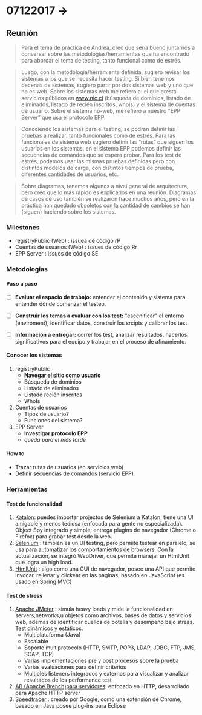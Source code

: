 # 07122017 -> 

## Reunión

> Para el tema de práctica de Andrea, creo que sería bueno juntarnos a conversar sobre las metodologías/herramientas que ha encontrado para abordar el tema de testing, tanto funcional como de estrés.

> Luego, con la metodología/herramienta definida, sugiero revisar los sistemas a los que se necesita hacer testing. Si bien tenemos decenas de sistemas, sugiero partir por dos sistemas web y uno que no es web. Sobre los sistemas web me refiero a: el que presta servicios públicos en www.nic.cl (búsqueda de dominios, listado de eliminados, listado de recién inscritos, whois) y el sistema de cuentas de usuario. Sobre el sistema no-web, me refiero a nuestro "EPP Server” que usa el protocolo EPP.

> Conociendo los sistemas para el testing, se podrán definir las pruebas a realizar, tanto funcionales como de estrés. Para las funcionales de sistema web sugiero definir las “rutas” que siguen los usuarios en los sistemas, en el sistema EPP podemos definir las secuencias de comandos que se espera probar. Para los test de estrés, podemos usar las mismas pruebas definidas pero con distintos modelos de carga, con distintos tiempos de prueba, diferentes cantidades de usuarios, etc.

> Sobre diagramas, tenemos algunos a nivel general de arquitectura, pero creo que lo más rápido es explicarlos en una reunión. Diagramas de casos de uso también se realizaron hace muchos años, pero en la práctica han quedado obsoletos con la cantidad de cambios se han (siguen) haciendo sobre los sistemas.

### Milestones
- registryPublic (Web) : issuea de código rP
- Cuentas de usuarios (Web) : issues de código Rr
- EPP Server : issues de código SE

### Metodologias
#### Paso a paso
- [ ] **Evaluar el espacio de trabajo:** entender el contenido y sistema para entender dónde comenzar el testeo.
- [ ] **Construir los temas a evaluar con los test:** "escenificar" el entorno (enviroment), identificar datos, construir los srcipts y calibrar los test
- [ ] **Información a entregar:** correr los test, analizar resultados, hacerlos significativos para el equipo y trabajar en el proceso de afinamiento.


#### Conocer los sistemas
1. registryPublic
	- **Navegar el sitio como usuario**
	- Búsqueda de dominios
	- Listado de eliminados
	- Listado recién inscritos
	- WhoIs
2. Cuentas de usuarios
	- Tipos de usuario?
	- Funciones del sistema?
3. EPP Server
	- **Investigar protocolo EPP**
	- _queda para el más tarde_

#### How to
- Trazar rutas de usuarios (en servicios web)
- Definir secuencias de comandos (servicio EPP)

### Herramientas
#### Test de funcionalidad
1. [Katalon](https://www.katalon.com/): puedes importar projectos de Selenium a Katalon, tiene una UI amigable y menos tediosa (enfocada para gente no especializada). Object Spy integrado y simple; entrega plugins de navegador (Chrome o Firefox) para grabar test desde la web.
2. [Selenium](http://www.seleniumhq.org/) : también es un UI testing, pero permite testear en paralelo, se usa para automatizar los comportamientos de browsers. Con la actualización, se integró WebDriver, que permite manejar un HtmlUnit que logra un high load.
3. [HtmlUnit](http://htmlunit.sourceforge.net/) : algo como una GUI de navegador, posee una API que permite invocar, rellenar y clickear en las paginas, basado en JavaScript (es usado en Spring MVC) 

#### Test de stress
1. [Apache JMeter](http://jmeter.apache.org/) : simula heavy loads y mide la funcionalidad en servers,networks,u objetos como archivos, bases de datos y servicios web, ademas de identificar cuellos de botella y desempeño bajo stress. Test dinámicos y estáticos. 
	- Multiplataforma (Java)
	- Escalable
	- Soporte multiprotocolo (HTTP, SMTP, POP3, LDAP, JDBC, FTP, JMS, SOAP, TCP)
	- Varias implementaciones pre y post procesos sobre la prueba
	- Varias evaluaciones para definir criterios
	- Multiples listeners integrados y externos para visualizar y analizar resultados de los performance test
2. [AB (Apache Brench)para servidores](http://httpd.apache.org/docs/2.2/programs/ab.html): enfocado en HTTP, desarrollado para Apache HTTP server
3. [Speedtracer](https://code.google.com/archive/p/speedtracer/) : creado por Google, como una extensión de Chrome, basado en Java posee plug-ins para Eclipse